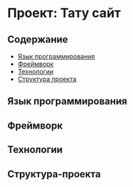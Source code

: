 # Проект: Тату сайт
## Содержание
- [Язык программирования](#Язык-программирования)
- [Фреймворк](#Фреймворк)
- [Технологии](#Технологии)
- [Структура проекта](#Структура-проекта)


## Язык программирования
## Фреймворк
## Технологии
## Структура-проекта
